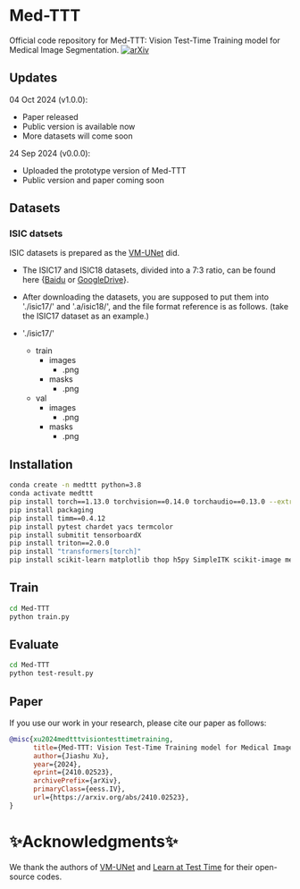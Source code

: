# Med-TTT

Official code repository for Med-TTT: Vision Test-Time Training model for Medical Image Segmentation. [![arXiv](https://img.shields.io/badge/arXiv-2410.02523-brightgreen.svg)](https://arxiv.org/abs/2410.02523)

## Updates
04 Oct 2024 (v1.0.0):
* Paper released
* Public version is available now
* More datasets will come soon

24 Sep 2024 (v0.0.0):
* Uploaded the prototype version of Med-TTT
* Public version and paper coming soon

## Datasets
### ISIC datsets
ISIC datasets is prepared as the [VM-UNet](https://github.com/JCruan519/VM-UNet) did.
- The ISIC17 and ISIC18 datasets, divided into a 7:3 ratio, can be found here {[Baidu](https://pan.baidu.com/s/1Y0YupaH21yDN5uldl7IcZA?pwd=dybm) or [GoogleDrive](https://drive.google.com/file/d/1XM10fmAXndVLtXWOt5G0puYSQyI2veWy/view?usp=sharing)}. 

- After downloading the datasets, you are supposed to put them into './isic17/' and '.a/isic18/', and the file format reference is as follows. (take the ISIC17 dataset as an example.)

- './isic17/'
  - train
    - images
      - .png
    - masks
      - .png
  - val
    - images
      - .png
    - masks
      - .png
## Installation
```bash
conda create -n medttt python=3.8
conda activate medttt
pip install torch==1.13.0 torchvision==0.14.0 torchaudio==0.13.0 --extra-index-url https://download.pytorch.org/whl/cu117
pip install packaging
pip install timm==0.4.12
pip install pytest chardet yacs termcolor
pip install submitit tensorboardX
pip install triton==2.0.0
pip install "transformers[torch]"
pip install scikit-learn matplotlib thop h5py SimpleITK scikit-image medpy yacs tqdm
```

## Train
```bash
cd Med-TTT
python train.py 
```

## Evaluate
```bash
cd Med-TTT
python test-result.py 
```

## Paper
If you use our work in your research, please cite our paper as follows:

```bibtex
@misc{xu2024medtttvisiontesttimetraining,
      title={Med-TTT: Vision Test-Time Training model for Medical Image Segmentation}, 
      author={Jiashu Xu},
      year={2024},
      eprint={2410.02523},
      archivePrefix={arXiv},
      primaryClass={eess.IV},
      url={https://arxiv.org/abs/2410.02523}, 
}
```
# ✨Acknowledgments✨
We thank the authors of [VM-UNet](https://github.com/JCruan519/VM-UNet) and [Learn at Test Time](https://github.com/test-time-training/ttt-lm-pytorch) for their open-source codes.
